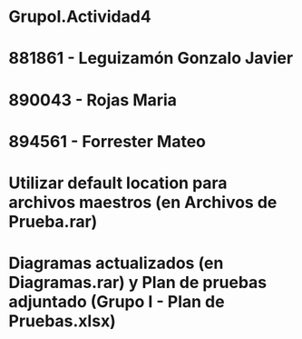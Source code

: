 # GrupoI.Actividad4
# 881861 - Leguizamón Gonzalo Javier
# 890043 - Rojas Maria
# 894561 - Forrester Mateo
# Utilizar default location para archivos maestros (en Archivos de Prueba.rar)
# Diagramas actualizados (en Diagramas.rar) y Plan de pruebas adjuntado (Grupo I - Plan de Pruebas.xlsx)
